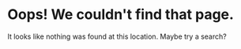 # Oops! We couldn't find that page.

It looks like nothing was found at this location. Maybe try a search?